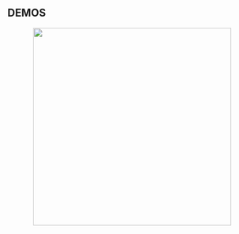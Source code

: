 

## DEMOS

<p align="center"><a href="https://tailwindcss-netflix.herokuapp.com/" target="_blank"><img src="./previews/demo.gif" width="400"></a></p>
